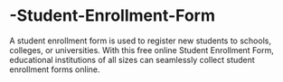 # -Student-Enrollment-Form
A student enrollment form is used to register new students to schools, colleges, or universities. With this free online Student Enrollment Form, educational institutions of all sizes can seamlessly collect student enrollment forms online.
